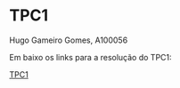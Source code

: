# TPC1

Hugo Gameiro Gomes, A100056

Em baixo os links para a resolução do TPC1:

[TPC1](./tpc1.py)

